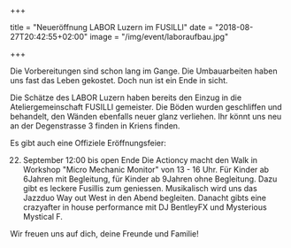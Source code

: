 +++

title = "Neueröffnung LABOR Luzern im FUSILLI"
date = "2018-08-27T20:42:55+02:00"
image = "/img/event/laboraufbau.jpg"

+++

Die Vorbereitungen sind schon lang im Gange. Die Umbauarbeiten haben uns fast das Leben gekostet. Doch nun ist ein Ende in sicht.

Die Schätze des LABOR Luzern haben bereits den Einzug in die Ateliergemeinschaft FUSILLI gemeister. Die Böden wurden geschliffen und behandelt, den Wänden ebenfalls neuer glanz verliehen. Ihr könnt uns neu an der Degenstrasse 3 finden in Kriens finden. 

Es gibt auch eine Offiziele Eröffnungsfeier:

22. September
12:00 bis open Ende
Die Actioncy macht den Walk in Workshop "Micro Mechanic Monitor" von 13 - 16 Uhr. Für Kinder ab 6Jahren mit Begleitung, für Kinder ab 9Jahren ohne Begleitung. 
Dazu gibt es leckere Fusillis zum geniessen.
Musikalisch wird uns das Jazzduo Way out West in den Abend begleiten.
Danacht gibts eine crazyafter in house performance mit DJ BentleyFX und Mysterious Mystical F.

Wir freuen uns auf dich, deine Freunde und Familie!


 
